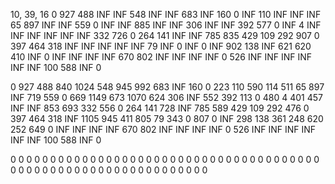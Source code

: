 10, 39, 16
  0 927 488 INF INF 548 INF INF 683 INF 
160   0 INF 110 INF INF INF  65 897 INF 
INF 559   0 INF INF 885 INF INF 306 INF 
INF 392 577   0 INF   4 INF INF INF INF 
INF INF 332 726   0 264 141 INF INF 785 
835 429 109 292 907   0 397 464 318 INF 
INF INF INF INF  79 INF   0 INF   0 INF 
902 138 INF 621 620 410 INF   0 INF INF 
INF INF 670 802 INF INF INF INF   0 526 
INF INF INF INF INF INF 100 588 INF   0 

  0 927 488 840 1024 548 945 992 683 INF 
160   0 223 110 590 114 511  65 897 INF 
719 559   0 669 1149 673 1070 624 306 INF 
552 392 113   0 480   4 401 457 INF INF 
853 693 332 556   0 264 141 728 INF 785 
589 429 109 292 476   0 397 464 318 INF 
1105 945 411 805  79 343   0 807   0 INF 
298 138 361 248 620 252 649   0 INF INF 
INF INF 670 802 INF INF INF INF   0 526 
INF INF INF INF INF INF 100 588 INF   0 

  0   0   0   0   0   0   0   0 
  0   0   0   0   0   0   0   0 
  0   0   0   0   0   0   0   0 
  0   0   0   0   0   0   0   0 
  0   0   0   0   0   0   0   0 
  0   0   0   0   0   0   0   0 
  0   0   0   0   0   0   0   0 
  0   0   0   0   0   0   0   0 

